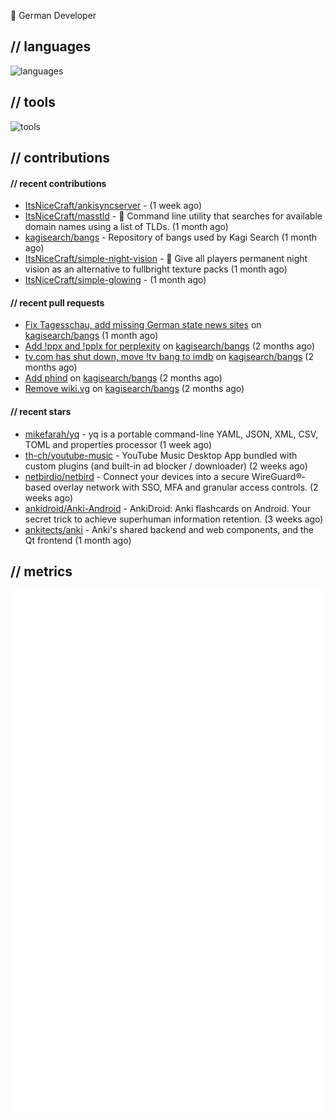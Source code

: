👋 German Developer

## // languages
![languages](https://skillicons.dev/icons?i=py,go,bash)

## // tools

![tools](https://skillicons.dev/icons?i=androidstudio,arch,aws,azure,cloudflare,discord,docker,figma,fediverse,gcp,git,github,githubactions,gitlab,grafana,idea,jenkins,linux,mastodon,mongodb,nodejs,prometheus,raspberrypi,selenium,svg,twitter,workers,vercel,visualstudio,vscode)

## // contributions

#### // recent contributions

- [ItsNiceCraft/ankisyncserver](https://github.com/ItsNiceCraft/ankisyncserver) -  (1 week ago)
- [ItsNiceCraft/masstld](https://github.com/ItsNiceCraft/masstld) - 🧭 Command line utility that searches for available domain names using a list of TLDs. (1 month ago)
- [kagisearch/bangs](https://github.com/kagisearch/bangs) - Repository of bangs used by Kagi Search (1 month ago)
- [ItsNiceCraft/simple-night-vision](https://github.com/ItsNiceCraft/simple-night-vision) - 🔦 Give all players permanent night vision as an alternative to fullbright texture packs (1 month ago)
- [ItsNiceCraft/simple-glowing](https://github.com/ItsNiceCraft/simple-glowing) -  (1 month ago)

#### // recent pull requests

- [Fix Tagesschau, add missing German state news sites](https://github.com/kagisearch/bangs/pull/198) on [kagisearch/bangs](https://github.com/kagisearch/bangs) (1 month ago)
- [Add !ppx and !pplx for perplexity](https://github.com/kagisearch/bangs/pull/187) on [kagisearch/bangs](https://github.com/kagisearch/bangs) (2 months ago)
- [tv.com has shut down, move !tv bang to imdb](https://github.com/kagisearch/bangs/pull/180) on [kagisearch/bangs](https://github.com/kagisearch/bangs) (2 months ago)
- [Add phind](https://github.com/kagisearch/bangs/pull/178) on [kagisearch/bangs](https://github.com/kagisearch/bangs) (2 months ago)
- [Remove wiki.vg](https://github.com/kagisearch/bangs/pull/173) on [kagisearch/bangs](https://github.com/kagisearch/bangs) (2 months ago)

#### // recent stars

- [mikefarah/yq](https://github.com/mikefarah/yq) - yq is a portable command-line YAML, JSON, XML, CSV, TOML  and properties processor (1 week ago)
- [th-ch/youtube-music](https://github.com/th-ch/youtube-music) - YouTube Music Desktop App bundled with custom plugins (and built-in ad blocker / downloader) (2 weeks ago)
- [netbirdio/netbird](https://github.com/netbirdio/netbird) - Connect your devices into a secure WireGuard®-based overlay network with SSO, MFA and granular access controls. (2 weeks ago)
- [ankidroid/Anki-Android](https://github.com/ankidroid/Anki-Android) - AnkiDroid: Anki flashcards on Android. Your secret trick to achieve superhuman information retention. (3 weeks ago)
- [ankitects/anki](https://github.com/ankitects/anki) - Anki&#39;s shared backend and web components, and the Qt frontend (1 month ago)

## // metrics

![metrics](/github-metrics.svg)